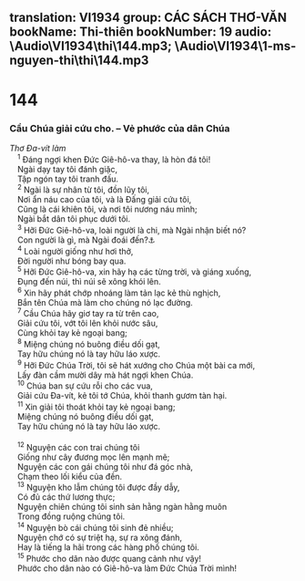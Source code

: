 translation: VI1934
group: CÁC SÁCH THƠ-VĂN
bookName: Thi-thiên 
bookNumber: 19
audio: \Audio\VI1934\thi\144.mp3; \Audio\VI1934\1-ms-nguyen-thi\thi\144.mp3
-------

<div class="title"><h1>144</h1><h3>Cầu Chúa giải cứu cho. – Vẻ phước của dân Chúa</h3><i>Thơ Đa-vít làm</i></div>
<span class="verse thi_144_1"> <sup>1</sup> Đáng ngợi khen Đức Giê-hô-va thay, là hòn đá tôi! <br/> Ngài dạy tay tôi đánh giặc, <br/> Tập ngón tay tôi tranh đấu. <br/></span>
<span class="verse thi_144_2"> <sup>2</sup> Ngài là sự nhân từ tôi, đồn lũy tôi, <br/> Nơi ẩn náu cao của tôi, và là Đấng giải cứu tôi, <br/> Cũng là cái khiên tôi, và nơi tôi nương náu mình; <br/> Ngài bắt dân tôi phục dưới tôi. <br/></span>
<span class="verse thi_144_3"> <sup>3</sup> Hỡi Đức Giê-hô-va, loài người là chi, mà Ngài nhận biết nó? <br/> Con người là gì, mà Ngài đoái đến?<a data-toggle="tooltip" data-placement="bottom" title="Giop 7:17-18; Thi 8:4">⚓</a><br/></span>
<span class="verse thi_144_4"> <sup>4</sup> Loài người giống như hơi thở, <br/> Đời người như bóng bay qua. <br/></span>
<span class="verse thi_144_5"> <sup>5</sup> Hỡi Đức Giê-hô-va, xin hãy hạ các từng trời, và giáng xuống, <br/> Đụng đến núi, thì núi sẽ xông khói lên. <br/></span>
<span class="verse thi_144_6"> <sup>6</sup> Xin hãy phát chớp nhoáng làm tản lạc kẻ thù nghịch, <br/> Bắn tên Chúa mà làm cho chúng nó lạc đường. <br/></span>
<span class="verse thi_144_7"> <sup>7</sup> Cầu Chúa hãy giơ tay ra từ trên cao, <br/> Giải cứu tôi, vớt tôi lên khỏi nước sâu, <br/> Cùng khỏi tay kẻ ngoại bang; <br/></span>
<span class="verse thi_144_8"> <sup>8</sup> Miệng chúng nó buông điều dối gạt, <br/> Tay hữu chúng nó là tay hữu láo xược. <br/></span>
<span class="verse thi_144_9"> <sup>9</sup> Hỡi Đức Chúa Trời, tôi sẽ hát xướng cho Chúa một bài ca mới, <br/> Lấy đàn cầm mười dây mà hát ngợi khen Chúa. <br/></span>
<span class="verse thi_144_10"> <sup>10</sup> Chúa ban sự cứu rỗi cho các vua, <br/> Giải cứu Đa-vít, kẻ tôi tớ Chúa, khỏi thanh gươm tàn hại. <br/></span>
<span class="verse thi_144_11"> <sup>11</sup> Xin giải tôi thoát khỏi tay kẻ ngoại bang; <br/> Miệng chúng nó buông điều dối gạt, <br/> Tay hữu chúng nó là tay hữu láo xược. <br/> <br/></span>
<span class="verse thi_144_12"> <sup>12</sup> Nguyện các con trai chúng tôi <br/> Giống như cây đương mọc lên mạnh mẽ; <br/> Nguyện các con gái chúng tôi như đá góc nhà, <br/> Chạm theo lối kiểu của đền. <br/></span>
<span class="verse thi_144_13"> <sup>13</sup> Nguyện kho lẫm chúng tôi được đầy dẫy, <br/> Có đủ các thứ lương thực; <br/> Nguyện chiên chúng tôi sinh sản hằng ngàn hằng muôn <br/> Trong đồng ruộng chúng tôi. <br/></span>
<span class="verse thi_144_14"> <sup>14</sup> Nguyện bò cái chúng tôi sinh đẻ nhiều; <br/> Nguyện chớ có sự triệt hạ, sự ra xông đánh, <br/> Hay là tiếng la hãi trong các hàng phố chúng tôi. <br/></span>
<span class="verse thi_144_15"> <sup>15</sup> Phước cho dân nào được quang cảnh như vậy! <br/> Phước cho dân nào có Giê-hô-va làm Đức Chúa Trời mình! <br/></span>
